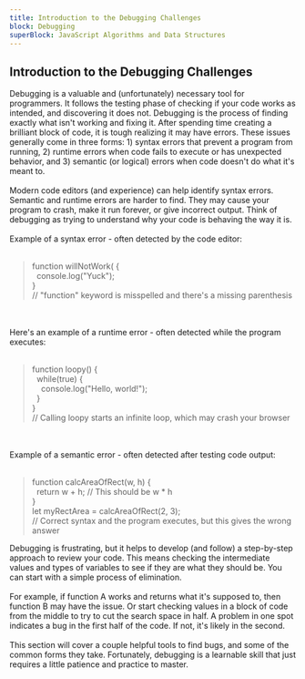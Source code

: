 ```yaml
---
title: Introduction to the Debugging Challenges
block: Debugging
superBlock: JavaScript Algorithms and Data Structures
---
```

## Introduction to the Debugging Challenges

Debugging is a valuable and (unfortunately) necessary tool for programmers. It follows the testing phase of checking if your code works as intended, and discovering it does not. Debugging is the process of finding exactly what isn't working and fixing it.
After spending time creating a brilliant block of code, it is tough realizing it may have errors. These issues generally come in three forms: 1) syntax errors that prevent a program from running, 2) runtime errors when code fails to execute or has unexpected behavior, and 3) semantic (or logical) errors when code doesn't do what it's meant to.<br><br>Modern code editors (and experience) can help identify syntax errors. Semantic and runtime errors are harder to find. They may cause your program to crash, make it run forever, or give incorrect output. Think of debugging as trying to understand why your code is behaving the way it is.<br><br>Example of a syntax error - often detected by the code editor:<br><br><blockquote>function willNotWork( {<br>&nbsp;&nbsp;console.log("Yuck");<br>}<br>// "function" keyword is misspelled and there's a missing parenthesis</blockquote><br><br>Here's an example of a runtime error - often detected while the program executes:<br><br><blockquote>function loopy() {<br>&nbsp;&nbsp;while(true) {<br>&nbsp;&nbsp;&nbsp;&nbsp;console.log("Hello, world!");<br>&nbsp;&nbsp;}<br>}<br>// Calling loopy starts an infinite loop, which may crash your browser</blockquote><br><br>Example of a semantic error - often detected after testing code output:<br><br><blockquote>function calcAreaOfRect(w, h) {<br>&nbsp;&nbsp;return w + h; // This should be w * h<br>}<br>let myRectArea = calcAreaOfRect(2, 3);<br>// Correct syntax and the program executes, but this gives the wrong answer</blockquote>
Debugging is frustrating, but it helps to develop (and follow) a step-by-step approach to review your code. This means checking the intermediate values and types of variables to see if they are what they should be. You can start with a simple process of elimination.<br><br>For example, if function A works and returns what it's supposed to, then function B may have the issue. Or start checking values in a block of code from the middle to try to cut the search space in half. A problem in one spot indicates a bug in the first half of the code. If not, it's likely in the second.<br><br>This section will cover a couple helpful tools to find bugs, and some of the common forms they take. Fortunately, debugging is a learnable skill that just requires a little patience and practice to master.

